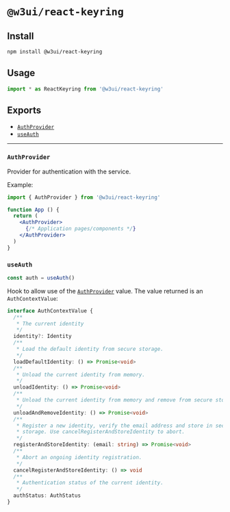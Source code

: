 # `@w3ui/react-keyring`

## Install

```sh
npm install @w3ui/react-keyring
```

## Usage

```js
import * as ReactKeyring from '@w3ui/react-keyring'
```

## Exports

* [`AuthProvider`](#authprovider)
* [`useAuth`](#useauth)

---

### `AuthProvider`

Provider for authentication with the service.

Example:

```jsx
import { AuthProvider } from '@w3ui/react-keyring'

function App () {
  return (
    <AuthProvider>
      {/* Application pages/components */}
    </AuthProvider>
  )
}
```

### `useAuth`

```ts
const auth = useAuth()
```

Hook to allow use of the [`AuthProvider`](#authprovider) value. The value returned is an `AuthContextValue`:

```ts
interface AuthContextValue {
  /**
   * The current identity
   */
  identity?: Identity
  /**
   * Load the default identity from secure storage.
   */
  loadDefaultIdentity: () => Promise<void>
  /**
   * Unload the current identity from memory.
   */
  unloadIdentity: () => Promise<void>
  /**
   * Unload the current identity from memory and remove from secure storage.
   */
  unloadAndRemoveIdentity: () => Promise<void>
  /**
   * Register a new identity, verify the email address and store in secure
   * storage. Use cancelRegisterAndStoreIdentity to abort.
   */
  registerAndStoreIdentity: (email: string) => Promise<void>
  /**
   * Abort an ongoing identity registration.
   */
  cancelRegisterAndStoreIdentity: () => void
  /**
   * Authentication status of the current identity.
   */
  authStatus: AuthStatus
}
```
